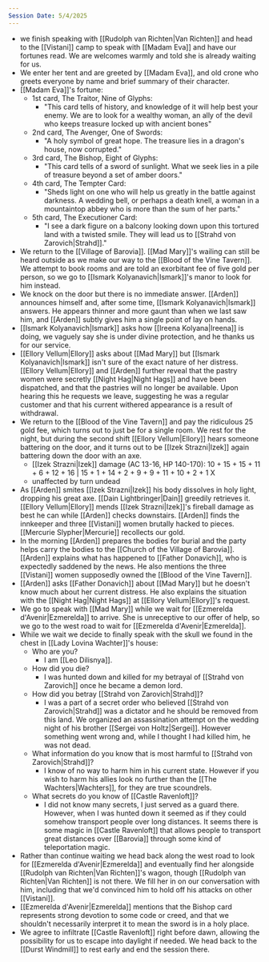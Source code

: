```yaml
---
Session Date: 5/4/2025
---
```

- we finish speaking with [[Rudolph van Richten|Van Richten]] and head to the [[Vistani]] camp to speak with [[Madam Eva]] and have our fortunes read. We are welcomes warmly and told she is already waiting for us.
- We enter her tent and are greeted by [[Madam Eva]], and old crone who greets everyone by name and brief summary of their character.
- [[Madam Eva]]'s fortune:
	- 1st card, The Traitor, Nine of Glyphs:
		- "This card tells of history, and knowledge of it will help best your enemy. We are to look for a wealthy woman, an ally of the devil who keeps treasure locked up with ancient bones"
	- 2nd card, The Avenger, One of Swords:
		- "A holy symbol of great hope. The treasure lies in a dragon's house, now corrupted."
	- 3rd card, The Bishop, Eight of Glyphs:
		- "This card tells of a sword of sunlight. What we seek lies in a pile of treasure beyond a set of amber doors."
	- 4th card, The Tempter Card:
		- "Sheds light on one who will help us greatly in the battle against darkness. A wedding bell, or perhaps a death knell, a woman in a mountaintop abbey who is more than the sum of her parts."
	- 5th card, The Executioner Card:
		- "I see a dark figure on a balcony looking down upon this tortured land with a twisted smile. They will lead us  to [[Strahd von Zarovich|Strahd]]."
- We return to the [[Village of Barovia]]. [[Mad Mary]]'s wailing can still be heard outside as we make our way to the [[Blood of the Vine Tavern]].  We attempt to book rooms and are told an exorbitant fee of five gold per person, so we go to [[Ismark Kolyanavich|Ismark]]'s manor to look for him instead.
- We knock on the door but there is no immediate answer. [[Arden]] announces himself and, after some time, [[Ismark Kolyanavich|Ismark]] answers. He appears thinner and more gaunt than when we last saw him, and [[Arden]] subtly gives him a single point of lay on hands.
- [[Ismark Kolyanavich|Ismark]] asks how [[Ireena Kolyana|Ireena]] is doing, we vaguely say she is under divine protection, and he thanks us for our service. 
- [[Ellory Vellum|Ellory]] asks about [[Mad Mary]] but [[Ismark Kolyanavich|Ismark]] isn't sure of the exact nature of her distress. [[Ellory Vellum|Ellory]] and [[Arden]] further reveal that the pastry women were secretly [[Night Hag|Night Hags]] and have been dispatched, and that the pastries will no longer be available. Upon hearing this he requests we leave, suggesting he was a regular customer and that his current withered appearance is a result of withdrawal.
- We return to the [[Blood of the Vine Tavern]] and pay the ridiculous 25 gold fee, which turns out to just be for a single room. We rest for the night, but during the second shift [[Ellory Vellum|Ellory]] hears someone battering on the door, and it turns out to be [[Izek Strazni|Izek]] again battering down the door with an axe.
	- [[Izek Strazni|Izek]] damage (AC 13-16, HP 140-170): 10 + 15 + 15 + 11 + 6 + 12 + 16 | 15 + 1 + 14 + 2 + 9 + 9 + 11 + 10 + 2 + 1 X
	- unaffected by turn undead
- As [[Arden]] smites [[Izek Strazni|Izek]] his body dissolves in holy light, dropping his great axe. [[Dain Lightbringer|Dain]] greedily retrieves it. [[Ellory Vellum|Ellory]] mends [[Izek Strazni|Izek]]'s fireball damage as best he can while [[Arden]] checks downstairs. [[Arden]] finds the innkeeper and three [[Vistani]] women brutally hacked to pieces. [[Mercurie Slypher|Mercurie]] recollects our gold.
- In the morning [[Arden]] prepares the bodies for burial and the party helps carry the bodies to the [[Church of the Village of Barovia]]. [[Arden]] explains what has happened to [[Father Donavich]], who is expectedly saddened by the news. He also mentions the three [[Vistani]] women supposedly owned the [[Blood of the Vine Tavern]].
- [[Arden]] asks [[Father Donavich]] about [[Mad Mary]] but he doesn't know much about her current distress. He also explains the situation with the [[Night Hag|Night Hags]] at [[Ellory Vellum|Ellory]]'s request.
- We go to speak with [[Mad Mary]] while we wait for [[Ezmerelda d'Avenir|Ezmerelda]] to arrive. She is unreceptive to our offer of help, so we go to the west road to wait for [[Ezmerelda d'Avenir|Ezmerelda]].
- While we wait we decide to finally speak with the skull we found in the chest in [[Lady Lovina Wachter]]'s house:
	- Who are you?
		- I am [[Leo Dilisnya]].
	- How did you die?
		- I was hunted down and killed for my betrayal of [[Strahd von Zarovich]] once he became a demon lord.
	- How did you betray [[Strahd von Zarovich|Strahd]]?
		- I was a part of a secret order who believed [[Strahd von Zarovich|Strahd]] was a dictator and he should be removed from this land. We organized an assassination attempt on the wedding night of his brother [[Sergei von Holtz|Sergei]]. However something went wrong and, while I thought I had killed him, he was not dead.
	- What information do you know that is most harmful to [[Strahd von Zarovich|Strahd]]?
		- I know of no way to harm him in his current state. However if you wish to harm his allies look no further than the [[The Wachters|Wachters]], for they are true scoundrels.
	- What secrets do you know of [[Castle Ravenloft]]?
		- I did not know many secrets, I just served as a guard there. However, when I was hunted down it seemed as if they could somehow transport people over long distances. It seems there is some magic in [[Castle Ravenloft]] that allows people to transport great distances over [[Barovia]] through some kind of teleportation magic.
- Rather than continue waiting we head back along the west road to look for [[Ezmerelda d'Avenir|Ezmerelda]] and eventually find her alongside [[Rudolph van Richten|Van Richten]]'s wagon, though [[Rudolph van Richten|Van Richten]] is not there. We fill her in on our conversation with him, including that we'd convinced him to hold off his attacks on other [[Vistani]].
- [[Ezmerelda d'Avenir|Ezmerelda]] mentions that the Bishop card represents strong devotion to some code or creed, and that we shouldn't necessarily interpret it to mean the sword is in a holy place.
- We agree to infiltrate [[Castle Ravenloft]] right before dawn, allowing the possibility for us to escape into daylight if needed. We head back to the [[Durst Windmill]] to rest early and end the session there.